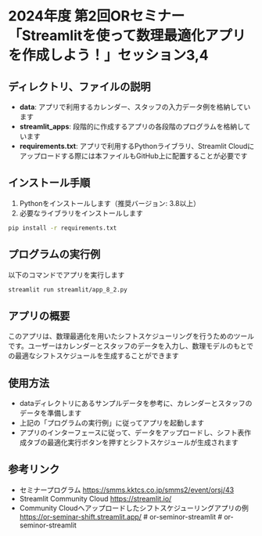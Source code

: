 # 2024年度 第2回ORセミナー「Streamlitを使って数理最適化アプリを作成しよう！」セッション3,4

## ディレクトリ、ファイルの説明
- **data**: アプリで利用するカレンダー、スタッフの入力データ例を格納しています
- **streamlit_apps**: 段階的に作成するアプリの各段階のプログラムを格納しています
- **requirements.txt**: アプリで利用するPythonライブラリ、Streamlit Cloudにアップロードする際には本ファイルもGitHub上に配置することが必要です

## インストール手順
1. Pythonをインストールします（推奨バージョン: 3.8以上）
2. 必要なライブラリをインストールします
```bash
pip install -r requirements.txt
```

## プログラムの実行例
以下のコマンドでアプリを実行します
```bash
streamlit run streamlit/app_8_2.py
```

## アプリの概要
このアプリは、数理最適化を用いたシフトスケジューリングを行うためのツールです。ユーザーはカレンダーとスタッフのデータを入力し、数理モデルのもとでの最適なシフトスケジュールを生成することができます

## 使用方法
- dataディレクトリにあるサンプルデータを参考に、カレンダーとスタッフのデータを準備します
- 上記の「プログラムの実行例」に従ってアプリを起動します
- アプリのインターフェースに従って、データをアップロードし、シフト表作成タブの最適化実行ボタンを押すとシフトスケジュールが生成されます

## 参考リンク
- セミナープログラム
https://smms.kktcs.co.jp/smms2/event/orsj/43
- Streamlit Community Cloud
https://streamlit.io/
- Community Cloudへアップロードしたシフトスケジューリングアプリの例
https://or-seminar-shift.streamlit.app/
#   o r - s e m i n o r - s t r e a m l i t  
 #   o r - s e m i n o r - s t r e a m l i t  
 
